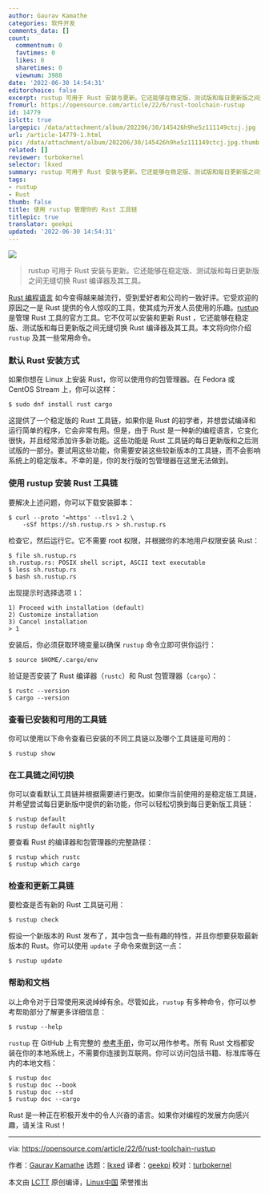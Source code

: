 ```yaml
---
author: Gaurav Kamathe
categories: 软件开发
comments_data: []
count:
  commentnum: 0
  favtimes: 0
  likes: 0
  sharetimes: 0
  viewnum: 3988
date: '2022-06-30 14:54:31'
editorchoice: false
excerpt: rustup 可用于 Rust 安装与更新。它还能够在稳定版、测试版和每日更新版之间无缝切换 Rust 编译器及其工具。
fromurl: https://opensource.com/article/22/6/rust-toolchain-rustup
id: 14779
islctt: true
largepic: /data/attachment/album/202206/30/145426h9he5z111149ctcj.jpg
url: /article-14779-1.html
pic: /data/attachment/album/202206/30/145426h9he5z111149ctcj.jpg.thumb.jpg
related: []
reviewer: turbokernel
selector: lkxed
summary: rustup 可用于 Rust 安装与更新。它还能够在稳定版、测试版和每日更新版之间无缝切换 Rust 编译器及其工具。
tags:
- rustup
- Rust
thumb: false
title: 使用 rustup 管理你的 Rust 工具链
titlepic: true
translator: geekpi
updated: '2022-06-30 14:54:31'
---
```


![](/data/attachment/album/202206/30/145426h9he5z111149ctcj.jpg)



> 
> rustup 可用于 Rust 安装与更新。它还能够在稳定版、测试版和每日更新版之间无缝切换 Rust 编译器及其工具。
> 
> 
> 


[Rust 编程语言](https://www.rust-lang.org/) 如今变得越来越流行，受到爱好者和公司的一致好评。它受欢迎的原因之一是 Rust 提供的令人惊叹的工具，使其成为开发人员使用的乐趣。[rustup](https://github.com/rust-lang/rustup) 是管理 Rust 工具的官方工具。它不仅可以安装和更新 Rust ，它还能够在稳定版、测试版和每日更新版之间无缝切换 Rust 编译器及其工具。本文将向你介绍 `rustup` 及其一些常用命令。


### 默认 Rust 安装方式


如果你想在 Linux 上安装 Rust，你可以使用你的包管理器。在 Fedora 或 CentOS Stream 上，你可以这样：



```
$ sudo dnf install rust cargo

```

这提供了一个稳定版的 Rust 工具链，如果你是 Rust 的初学者，并想尝试编译和运行简单的程序，它会非常有用。但是，由于 Rust 是一种新的编程语言，它变化很快，并且经常添加许多新功能。这些功能是 Rust 工具链的每日更新版和之后测试版的一部分。要试用这些功能，你需要安装这些较新版本的工具链，而不会影响系统上的稳定版本。不幸的是，你的发行版的包管理器在这里无法做到。


### 使用 rustup 安装 Rust 工具链


要解决上述问题，你可以下载安装脚本：



```
$ curl --proto '=https' --tlsv1.2 \
    -sSf https://sh.rustup.rs > sh.rustup.rs

```

检查它，然后运行它。它不需要 root 权限，并根据你的本地用户权限安装 Rust：



```
$ file sh.rustup.rs
sh.rustup.rs: POSIX shell script, ASCII text executable
$ less sh.rustup.rs
$ bash sh.rustup.rs

```

出现提示时选择选项 `1`：



```
1) Proceed with installation (default)
2) Customize installation
3) Cancel installation
> 1

```

安装后，你必须获取环境变量以确保 `rustup` 命令立即可供你运行：



```
$ source $HOME/.cargo/env

```

验证是否安装了 Rust 编译器（`rustc`）和 Rust 包管理器（`cargo`）：



```
$ rustc --version
$ cargo --version

```

### 查看已安装和可用的工具链


你可以使用以下命令查看已安装的不同工具链以及哪个工具链是可用的：



```
$ rustup show

```

### 在工具链之间切换


你可以查看默认工具链并根据需要进行更改。如果你当前使用的是稳定版工具链，并希望尝试每日更新版中提供的新功能，你可以轻松切换到每日更新版工具链：



```
$ rustup default
$ rustup default nightly

```

要查看 Rust 的编译器和包管理器的完整路径：



```
$ rustup which rustc
$ rustup which cargo

```

### 检查和更新工具链


要检查是否有新的 Rust 工具链可用：



```
$ rustup check

```

假设一个新版本的 Rust 发布了，其中包含一些有趣的特性，并且你想要获取最新版本的 Rust。你可以使用 `update` 子命令来做到这一点：



```
$ rustup update

```

### 帮助和文档


以上命令对于日常使用来说绰绰有余。尽管如此，`rustup` 有多种命令，你可以参考帮助部分了解更多详细信息：



```
$ rustup --help

```

`rustup` 在 GitHub 上有完整的 [参考手册](https://rust-lang.github.io/rustup/)，你可以用作参考。所有 Rust 文档都安装在你的本地系统上，不需要你连接到互联网。你可以访问包括书籍、标准库等在内的本地文档：



```
$ rustup doc
$ rustup doc --book
$ rustup doc --std
$ rustup doc --cargo

```

Rust 是一种正在积极开发中的令人兴奋的语言。如果你对编程的发展方向感兴趣，请关注 Rust！




---


via: <https://opensource.com/article/22/6/rust-toolchain-rustup>


作者：[Gaurav Kamathe](https://opensource.com/users/gkamathe) 选题：[lkxed](https://github.com/lkxed) 译者：[geekpi](https://github.com/geekpi) 校对：[turbokernel](https://github.com/turbokernel)


本文由 [LCTT](https://github.com/LCTT/TranslateProject) 原创编译，[Linux中国](https://linux.cn/) 荣誉推出